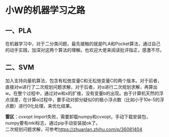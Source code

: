 # 小W的机器学习之路  

## 一、PLA

在机器学习中，对于二分类问题，最先接触的就是PLA和Pocket算法，通过自己的动手实践，加深对这两个算法的理解。也欢迎大佬来阅读批评指正，感激不尽。  

## 二、SVM

加入支持向量机算法，包含有松弛变量C和无松弛变量C的两个版本。对于前者，直接对w进行了二次规划问题求解，对于后者，对α进行二次规划求解，再算出w。在整个过程中，通过对w和x的扩维，没有变量b的出现。由于计算机天然的浮点误差，在计算α过程中，要手动对部分疑似0的极小浮点数（比如小于10e-5的浮点数）进行0化处理，来优化结果。  

**雷区**：cvxopt import失败，需要卸载numpy和cvxopt，手动下载安装包，numpy要有mkl标志，通过pip手动安装就ok了。  
二次规划问题求解，可参考<https://zhuanlan.zhihu.com/p/36081404>